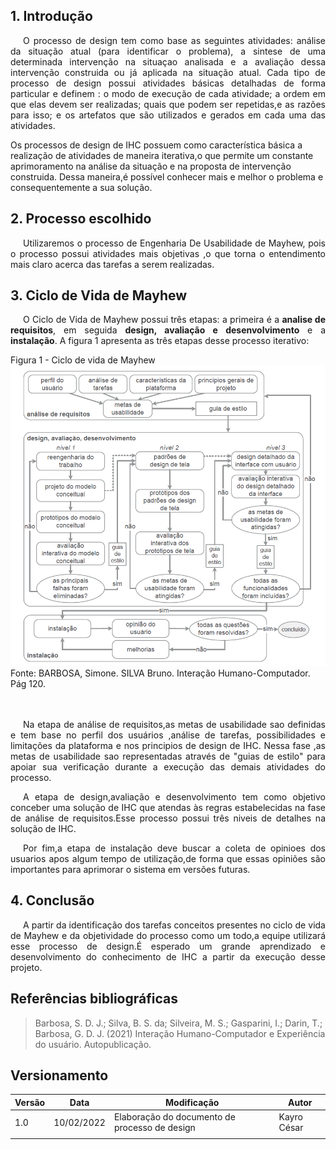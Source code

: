 ## 1. Introdução

<p style="text-indent: 20px; text-align: justify">
O processo de design tem como base as seguintes atividades: análise da situação atual (para identificar o problema), a sintese de uma determinada intervenção na situaçao analisada e a avaliação dessa intervenção construida ou já aplicada na situação atual. Cada tipo de processo de design possui atividades básicas detalhadas de forma particular e definem : o modo de execução de cada atividade; a ordem em que elas devem ser realizadas; quais que podem ser repetidas,e as razões para isso; e os artefatos que são utilizados e gerados em cada uma das atividades. 
</p>
<p style="text-indent: 20px; text-align: justify">

Os processos de design de IHC possuem como característica básica a realização de atividades de maneira iterativa,o que permite um constante aprimoramento na análise da situação e na proposta de intervenção construida. Dessa maneira,é possível conhecer mais e melhor o problema e consequentemente a sua solução.
</p>



## 2. Processo escolhido

<p style="text-indent: 20px; text-align: justify">
Utilizaremos o processo de Engenharia De Usabilidade de Mayhew, pois o processo possui atividades mais objetivas ,o que torna o entendimento mais claro acerca das tarefas a serem realizadas.

</p>




## 3. Ciclo de Vida de Mayhew

<p style="text-indent: 20px; text-align: justify">O Ciclo de Vida de Mayhew possui três etapas: a primeira é a <b>analise de requisitos</b>, em seguida <b>design, avaliação e desenvolvimento</b> e  a <b>instalação</b>. A figura 1 apresenta as três etapas desse processo iterativo:



  
  <figcaption>Figura 1 - Ciclo de vida de Mayhew</figcaption>
  <img width="600px" src="../../assets/img/mayhew.PNG">
  <figcaption> Fonte: BARBOSA, Simone. SILVA Bruno. Interação Humano-Computador. Pág 120.
  </figcaption>


<br>
<br>

<p style="text-indent: 20px; text-align: justify">
  Na etapa de análise de requisitos,as metas de usabilidade sao definidas e tem base no perfil dos usuários ,análise de tarefas, possibilidades e limitações da plataforma e nos principios de design de IHC.
 Nessa fase ,as metas de usabilidade sao representadas através de "guias de estilo" para apoiar sua verificação durante a execução das demais atividades do processo.

</p>

<p style="text-indent: 20px; text-align: justify">
 A etapa de design,avaliação e desenvolvimento tem como objetivo conceber uma solução de IHC que atendas às regras estabelecidas na fase de análise de requisitos.Esse processo possui três niveis de detalhes na solução de IHC.

</p>
<p style="text-indent: 20px; text-align: justify">
 Por fim,a etapa de instalação deve buscar a coleta de opinioes dos usuarios apos algum tempo de utilização,de forma que essas opiniões são importantes para aprimorar o sistema em versões futuras.

</p>

<p style="text-indent: 20px; text-align: justify">
 
 
</p>





## 4. Conclusão

<p style="text-indent: 20px; text-align: justify">
   A partir da identificação dos tarefas conceitos presentes no ciclo de vida de Mayhew e da objetividade do processo como um todo,a equipe  utilizará esse processo de design.É esperado um grande aprendizado e desenvolvimento do conhecimento de IHC a partir da execução desse projeto.
</p>


## Referências bibliográficas

> Barbosa, S. D. J.; Silva, B. S. da; Silveira, M. S.; Gasparini, I.; Darin, T.; Barbosa, G. D. J. (2021) Interação Humano-Computador e Experiência do usuário. Autopublicação.



## Versionamento
| Versão | Data | Modificação | Autor |
|--|--|--|--|
| 1.0 | 10/02/2022 |Elaboração do documento de processo de design | Kayro César  |
|  |  | | |